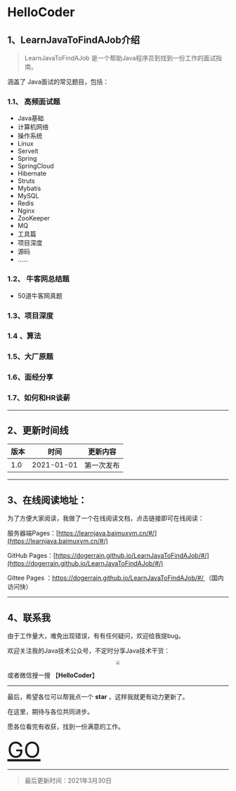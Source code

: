 # HelloCoder

## 1、LearnJavaToFindAJob介绍

> LearnJavaToFindAJob 是一个帮助Java程序员到找到一份工作的面试指南。

涵盖了 Java面试的常见题目，包括：

### 1.1、 高频面试题

- Java基础
- 计算机网络
- 操作系统
- Linux
- Servelt
- Spring
- SpringCloud
- Hibernate
- Struts
- Mybatis
- MySQL
- Redis
- Nginx
- ZooKeeper
- MQ
- 工具篇
- 项目深度
- 源码
- ......

### 1.2、 牛客网总结题

- 50道牛客网真题

### 1.3、项目深度

### 1.4 、算法


### 1.5、大厂原题


### 1.6、面经分享

### 1.7、如何和HR谈薪

---

## 2、更新时间线

| 版本 | 时间       | 更新内容   |
| ---- | ---------- | ---------- |
| 1.0  | 2021-01-01 | 第一次发布 |

---

## 3、在线阅读地址：

为了方便大家阅读，我做了一个在线阅读文档，点击链接即可在线阅读：

 

服务器端Pages：[https://learnjava.baimuxym.cn/#/](https://learnjava.baimuxym.cn/#/)

GitHub Pages：[https://dogerrain.github.io/LearnJavaToFindAJob/#/](https://dogerrain.github.io/LearnJavaToFindAJob/#/)

Gittee Pages ：[https://dogerrain.github.io/LearnJavaToFindAJob/#/ ](https://dogerrain.github.io/LearnJavaToFindAJob/#/ )（国内访问快）

---

## 4、联系我

由于工作量大，难免出现错误，有有任何疑问，欢迎给我提bug。



欢迎关注我的Java技术公众号，不定时分享Java技术干货：

<div align="center"> <img src="https://blog-1253198264.cos.ap-guangzhou.myqcloud.com/%E5%85%AC%E4%BC%97%E5%8F%B7HelloCoder.png"/  style="zoom:50%;"> </div>

 

或者微信搜一搜 【**HelloCoder**】



---

最后，希望各位可以帮我点一个 **star** ，这样我就更有动力更新了。 

在这里，期待与各位共同进步。

愿各位看完有收获，找到一份满意的工作。



<font style="color:black;font-size:50px;font-weight:2px;text-algin:center">[GO](/articles\Java基础\Java基础面试题.md)</font>

---



> 最后更新时间：2021年3月30日
